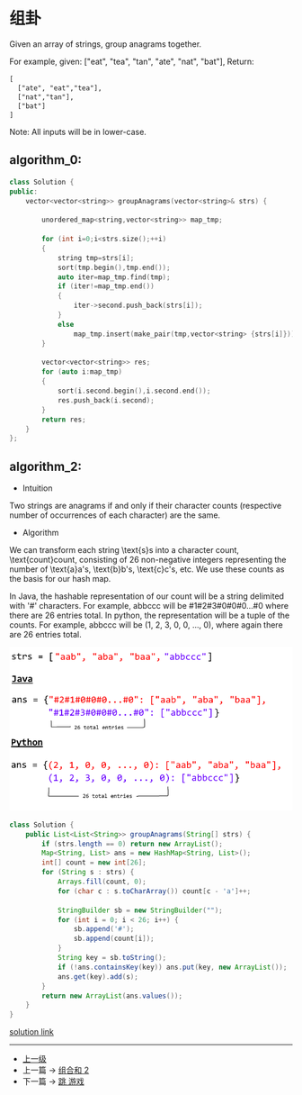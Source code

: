 # 组卦

Given an array of strings, group anagrams together.

For example, given: ["eat", "tea", "tan", "ate", "nat", "bat"],
Return:

```
[
  ["ate", "eat","tea"],
  ["nat","tan"],
  ["bat"]
]
```
Note: All inputs will be in lower-case.


## algorithm_0:
```c++
class Solution {
public:
    vector<vector<string>> groupAnagrams(vector<string>& strs) {

        unordered_map<string,vector<string>> map_tmp;

        for (int i=0;i<strs.size();++i)
        {
            string tmp=strs[i];
            sort(tmp.begin(),tmp.end());
            auto iter=map_tmp.find(tmp);
            if (iter!=map_tmp.end())
            {
                iter->second.push_back(strs[i]);
            }
            else
                map_tmp.insert(make_pair(tmp,vector<string> {strs[i]}));
        }

        vector<vector<string>> res;
        for (auto i:map_tmp)
        {
            sort(i.second.begin(),i.second.end());
            res.push_back(i.second);
        }
        return res;
    }
};
```

## algorithm_2:

* Intuition

Two strings are anagrams if and only if their character counts (respective number of occurrences of each character) are the same.

* Algorithm

We can transform each string \text{s}s into a character count, \text{count}count, consisting of 26 non-negative integers representing the number of \text{a}a's, \text{b}b's, \text{c}c's, etc. We use these counts as the basis for our hash map.

In Java, the hashable representation of our count will be a string delimited with '#' characters. For example, abbccc will be #1#2#3#0#0#0...#0 where there are 26 entries total. In python, the representation will be a tuple of the counts. For example, abbccc will be (1, 2, 3, 0, 0, ..., 0), where again there are 26 entries total.

![](../images/Group_Anagrams_201710121322_1.png)

```java
class Solution {
    public List<List<String>> groupAnagrams(String[] strs) {
        if (strs.length == 0) return new ArrayList();
        Map<String, List> ans = new HashMap<String, List>();
        int[] count = new int[26];
        for (String s : strs) {
            Arrays.fill(count, 0);
            for (char c : s.toCharArray()) count[c - 'a']++;

            StringBuilder sb = new StringBuilder("");
            for (int i = 0; i < 26; i++) {
                sb.append('#');
                sb.append(count[i]);
            }
            String key = sb.toString();
            if (!ans.containsKey(key)) ans.put(key, new ArrayList());
            ans.get(key).add(s);
        }
        return new ArrayList(ans.values());
    }
}
```

[solution link](https://leetcode.com/problems/group-anagrams/solution/)


---
- [上一级](README.md)
- 上一篇 -> [组合和 2](Combination_Sum_II.md)
- 下一篇 -> [跳 游戏](Jump_Game.md)
